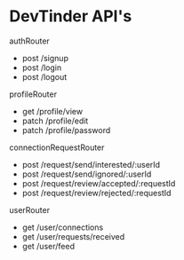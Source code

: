 # DevTinder API's

authRouter
- post /signup
- post /login
- post /logout

profileRouter
- get /profile/view
- patch /profile/edit
- patch /profile/password

connectionRequestRouter
- post /request/send/interested/:userId
- post /request/send/ignored/:userId
- post /request/review/accepted/:requestId
- post /request/review/rejected/:requestId

userRouter
- get /user/connections
- get /user/requests/received
- get /user/feed